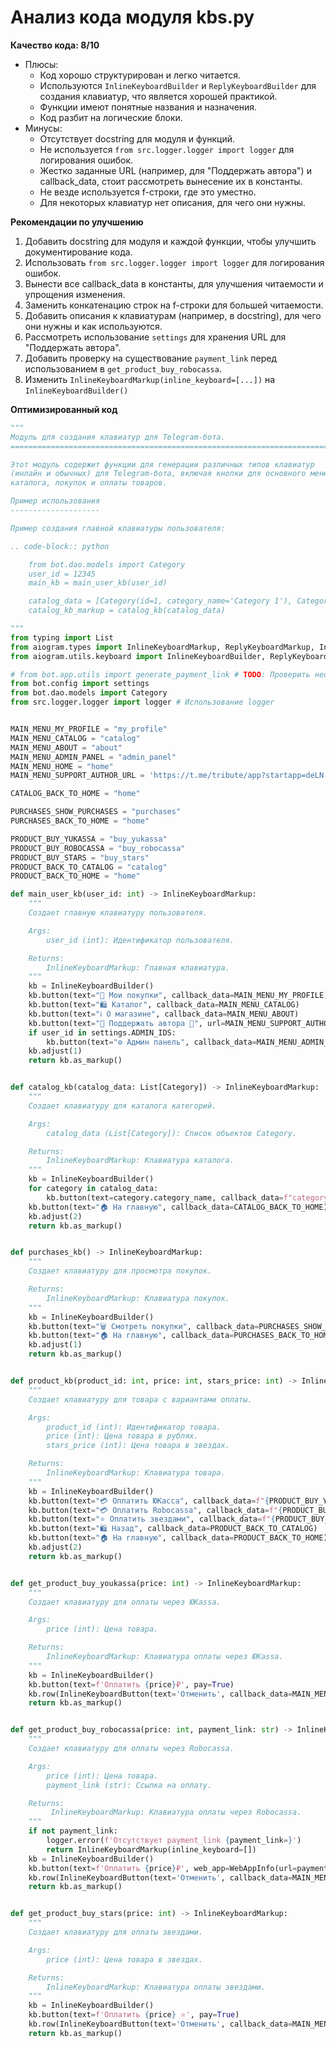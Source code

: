 # Анализ кода модуля kbs.py

**Качество кода: 8/10**

- Плюсы:
    - Код хорошо структурирован и легко читается.
    - Используются `InlineKeyboardBuilder` и `ReplyKeyboardBuilder` для создания клавиатур, что является хорошей практикой.
    - Функции имеют понятные названия и назначения.
    - Код разбит на логические блоки.
- Минусы:
    - Отсутствует docstring для модуля и функций.
    - Не используется `from src.logger.logger import logger` для логирования ошибок.
    - Жестко заданные URL (например, для "Поддержать автора") и callback_data, стоит рассмотреть вынесение их в константы.
    - Не везде используется f-строки, где это уместно.
    - Для некоторых клавиатур нет описания, для чего они нужны.

**Рекомендации по улучшению**

1.  Добавить docstring для модуля и каждой функции, чтобы улучшить документирование кода.
2.  Использовать `from src.logger.logger import logger` для логирования ошибок.
3.  Вынести все callback_data в константы, для улучшения читаемости и упрощения изменения.
4.  Заменить конкатенацию строк на f-строки для большей читаемости.
5.  Добавить описания к клавиатурам (например, в docstring), для чего они нужны и как используются.
6.  Рассмотреть использование `settings` для хранения URL для "Поддержать автора".
7.  Добавить проверку на существование `payment_link` перед использованием в `get_product_buy_robocassa`.
8.  Изменить `InlineKeyboardMarkup(inline_keyboard=[...])` на `InlineKeyboardBuilder()`

**Оптимизированный код**

```python
"""
Модуль для создания клавиатур для Telegram-бота.
=========================================================================================

Этот модуль содержит функции для генерации различных типов клавиатур
(инлайн и обычных) для Telegram-бота, включая кнопки для основного меню,
каталога, покупок и оплаты товаров.

Пример использования
--------------------

Пример создания главной клавиатуры пользователя:

.. code-block:: python

    from bot.dao.models import Category
    user_id = 12345
    main_kb = main_user_kb(user_id)

    catalog_data = [Category(id=1, category_name='Category 1'), Category(id=2, category_name='Category 2')]
    catalog_kb_markup = catalog_kb(catalog_data)

"""
from typing import List
from aiogram.types import InlineKeyboardMarkup, ReplyKeyboardMarkup, InlineKeyboardButton, WebAppInfo
from aiogram.utils.keyboard import InlineKeyboardBuilder, ReplyKeyboardBuilder

# from bot.app.utils import generate_payment_link # TODO: Проверить необходимость импорта
from bot.config import settings
from bot.dao.models import Category
from src.logger.logger import logger # Использование logger


MAIN_MENU_MY_PROFILE = "my_profile"
MAIN_MENU_CATALOG = "catalog"
MAIN_MENU_ABOUT = "about"
MAIN_MENU_ADMIN_PANEL = "admin_panel"
MAIN_MENU_HOME = "home"
MAIN_MENU_SUPPORT_AUTHOR_URL = 'https://t.me/tribute/app?startapp=deLN'

CATALOG_BACK_TO_HOME = "home"

PURCHASES_SHOW_PURCHASES = "purchases"
PURCHASES_BACK_TO_HOME = "home"

PRODUCT_BUY_YUKASSA = "buy_yukassa"
PRODUCT_BUY_ROBOCASSA = "buy_robocassa"
PRODUCT_BUY_STARS = "buy_stars"
PRODUCT_BACK_TO_CATALOG = "catalog"
PRODUCT_BACK_TO_HOME = "home"

def main_user_kb(user_id: int) -> InlineKeyboardMarkup:
    """
    Создает главную клавиатуру пользователя.

    Args:
        user_id (int): Идентификатор пользователя.

    Returns:
        InlineKeyboardMarkup: Главная клавиатура.
    """
    kb = InlineKeyboardBuilder()
    kb.button(text="👤 Мои покупки", callback_data=MAIN_MENU_MY_PROFILE)
    kb.button(text="🛍 Каталог", callback_data=MAIN_MENU_CATALOG)
    kb.button(text="ℹ️ О магазине", callback_data=MAIN_MENU_ABOUT)
    kb.button(text="🌟 Поддержать автора 🌟", url=MAIN_MENU_SUPPORT_AUTHOR_URL)
    if user_id in settings.ADMIN_IDS:
        kb.button(text="⚙️ Админ панель", callback_data=MAIN_MENU_ADMIN_PANEL)
    kb.adjust(1)
    return kb.as_markup()


def catalog_kb(catalog_data: List[Category]) -> InlineKeyboardMarkup:
    """
    Создает клавиатуру для каталога категорий.

    Args:
        catalog_data (List[Category]): Список объектов Category.

    Returns:
        InlineKeyboardMarkup: Клавиатура каталога.
    """
    kb = InlineKeyboardBuilder()
    for category in catalog_data:
        kb.button(text=category.category_name, callback_data=f"category_{category.id}")
    kb.button(text="🏠 На главную", callback_data=CATALOG_BACK_TO_HOME)
    kb.adjust(2)
    return kb.as_markup()


def purchases_kb() -> InlineKeyboardMarkup:
    """
    Создает клавиатуру для просмотра покупок.

    Returns:
        InlineKeyboardMarkup: Клавиатура покупок.
    """
    kb = InlineKeyboardBuilder()
    kb.button(text="🗑 Смотреть покупки", callback_data=PURCHASES_SHOW_PURCHASES)
    kb.button(text="🏠 На главную", callback_data=PURCHASES_BACK_TO_HOME)
    kb.adjust(1)
    return kb.as_markup()


def product_kb(product_id: int, price: int, stars_price: int) -> InlineKeyboardMarkup:
    """
    Создает клавиатуру для товара с вариантами оплаты.

    Args:
        product_id (int): Идентификатор товара.
        price (int): Цена товара в рублях.
        stars_price (int): Цена товара в звездах.

    Returns:
        InlineKeyboardMarkup: Клавиатура товара.
    """
    kb = InlineKeyboardBuilder()
    kb.button(text="💳 Оплатить ЮКасса", callback_data=f"{PRODUCT_BUY_YUKASSA}_{product_id}_{price}")
    kb.button(text="💳 Оплатить Robocassa", callback_data=f"{PRODUCT_BUY_ROBOCASSA}_{product_id}_{price}")
    kb.button(text="⭐ Оплатить звездами", callback_data=f"{PRODUCT_BUY_STARS}_{product_id}_{stars_price}")
    kb.button(text="🛍 Назад", callback_data=PRODUCT_BACK_TO_CATALOG)
    kb.button(text="🏠 На главную", callback_data=PRODUCT_BACK_TO_HOME)
    kb.adjust(2)
    return kb.as_markup()


def get_product_buy_youkassa(price: int) -> InlineKeyboardMarkup:
    """
    Создает клавиатуру для оплаты через ЮKassa.

    Args:
        price (int): Цена товара.

    Returns:
        InlineKeyboardMarkup: Клавиатура оплаты через ЮKassa.
    """
    kb = InlineKeyboardBuilder()
    kb.button(text=f'Оплатить {price}₽', pay=True)
    kb.row(InlineKeyboardButton(text='Отменить', callback_data=MAIN_MENU_HOME))
    return kb.as_markup()


def get_product_buy_robocassa(price: int, payment_link: str) -> InlineKeyboardMarkup:
    """
    Создает клавиатуру для оплаты через Robocassa.

    Args:
        price (int): Цена товара.
        payment_link (str): Ссылка на оплату.

    Returns:
         InlineKeyboardMarkup: Клавиатура оплаты через Robocassa.
    """
    if not payment_link:
        logger.error(f'Отсутствует payment_link {payment_link=}')
        return InlineKeyboardMarkup(inline_keyboard=[])
    kb = InlineKeyboardBuilder()
    kb.button(text=f'Оплатить {price}₽', web_app=WebAppInfo(url=payment_link))
    kb.row(InlineKeyboardButton(text='Отменить', callback_data=MAIN_MENU_HOME))
    return kb.as_markup()


def get_product_buy_stars(price: int) -> InlineKeyboardMarkup:
    """
    Создает клавиатуру для оплаты звездами.

    Args:
        price (int): Цена товара в звездах.

    Returns:
        InlineKeyboardMarkup: Клавиатура оплаты звездами.
    """
    kb = InlineKeyboardBuilder()
    kb.button(text=f'Оплатить {price} ⭐', pay=True)
    kb.row(InlineKeyboardButton(text='Отменить', callback_data=MAIN_MENU_HOME))
    return kb.as_markup()
```